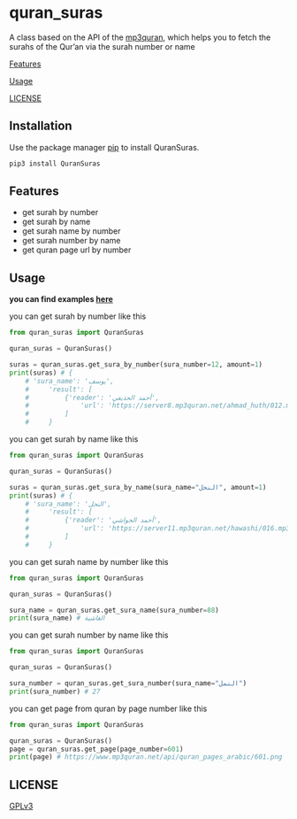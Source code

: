 # quran_suras

A class based on the API of the [mp3quran](https://www.mp3quran.net), which helps you to fetch the surahs of the Qur’an via the surah number or name 

[Features](https://codeberg.org/Awiteb/quran_suras.py#features)

[Usage](https://codeberg.org/Awiteb/quran_suras.py#usage)

[LICENSE](https://codeberg.org/Awiteb/quran_suras.py#license)

## Installation

Use the package manager [pip](https://pip.pypa.io/en/stable/) to install QuranSuras.

```bash
pip3 install QuranSuras
```

## Features
* get surah by number
* get surah by name
* get surah name by number
* get surah number by name
* get quran page url by number

## Usage

**you can find examples [here](https://codeberg.org/Awiteb/quran_suras.py/src/branch/master/examples)**


you can get surah by number like this
```python
from quran_suras import QuranSuras

quran_suras = QuranSuras()

suras = quran_suras.get_sura_by_number(sura_number=12, amount=1)
print(suras) # {
    # 'sura_name': 'يوسف', 
    #     'result': [
    #         {'reader': 'أحمد الحذيفي', 
    #             'url': 'https://server8.mp3quran.net/ahmad_huth/012.mp3'}
    #         ]
    #     }
```
you can get surah by name like this
```python
from quran_suras import QuranSuras

quran_suras = QuranSuras()

suras = quran_suras.get_sura_by_name(sura_name="النحل", amount=1)
print(suras) # {
    # 'sura_name': 'النحل', 
    #     'result': [
    #         {'reader': 'أحمد الحواشي', 
    #             'url': 'https://server11.mp3quran.net/hawashi/016.mp3'}
    #         ]
    #     }
```
you can get surah name by number like this
```python
from quran_suras import QuranSuras

quran_suras = QuranSuras()

sura_name = quran_suras.get_sura_name(sura_number=88)
print(sura_name) # الغاشية
```
you can get surah number by name like this
```python
from quran_suras import QuranSuras

quran_suras = QuranSuras()

sura_number = quran_suras.get_sura_number(sura_name="النمل")
print(sura_number) # 27
```
you can get page from quran by page number like this
```python
from quran_suras import QuranSuras

quran_suras = QuranSuras()
page = quran_suras.get_page(page_number=601)
print(page) # https://www.mp3quran.net/api/quran_pages_arabic/601.png
```


## LICENSE
[GPLv3](https://www.gnu.org/licenses/gpl-3.0.html)